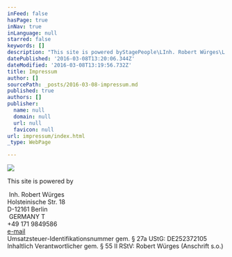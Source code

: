 ```yaml
---
inFeed: false
hasPage: true
inNav: true
inLanguage: null
starred: false
keywords: []
description: "This site is powered byStagePeople\LInh. Robert Würges\L Holsteinische Str. 18\L D-12161 Berlin \LGERMANY\LT \_+49 171 9849586\L e-mailUmsatzsteuer-Identifikationsnummer gem. § 27a UStG: DE252372105 Inhaltlich Verantwortlicher gem. § 55 II RStV: Robert Würges (Anschrift s.o.)"
datePublished: '2016-03-08T13:20:06.344Z'
dateModified: '2016-03-08T13:19:56.732Z'
title: Impressum
author: []
sourcePath: _posts/2016-03-08-impressum.md
published: true
authors: []
publisher:
  name: null
  domain: null
  url: null
  favicon: null
url: impressum/index.html
_type: WebPage

---
```

![](https://the-grid-user-content.s3-us-west-2.amazonaws.com/48654960-ad46-4793-b4ef-da83c5cb782d.jpg)

This site is powered by

 Inh. Robert Würges    
Holsteinische Str. 18    
D-12161 Berlin   
 GERMANY T    
+49 171 9849586    
[e-mail][0]  
Umsatzsteuer-Identifikationsnummer gem. § 27a UStG: DE252372105   
Inhaltlich Verantwortlicher gem. § 55 II RStV: Robert Würges (Anschrift s.o.)


[0]: http://www.stagepeople.com/
